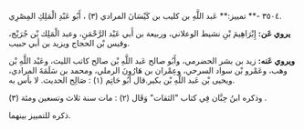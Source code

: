 ٣٥٠٤ -** تمييز:** عَبد اللَّهِ بن كليب بن كَيْسَانَ المرادي (٣) ، أَبُو عَبْدِ الْمَلِكِ المِصْرِي.

**يروي عَن:** إِبْرَاهِيمَ بْنِ نشيط الوعلاني، وربيعة بن أَبي عَبْد الرَّحْمَنِ، وعبد الْمَلِك بْن جُرَيْج، وقيس بْن الحجاج ويزيد بن أبي حبيب.

**ويروي عَنه:** زيد بن بشر الحضرمي، وأَبُو صالح عَبد اللَّهِ بْن صالح كاتب الليث، وعَبْد اللَّهِ بْن وهب، وعَمْرو بْن سواد السرحي، وعِمْران بن هَارُونَ الرملي، ومحمد بن سَلَمَةَ المرادي، ويحيى بْن عَبد اللَّهِ بْن بكير.قال أَبُو حَاتِم (١) : صَالِح الحديث. لا بأس به.

وذكره ابنُ حِبَّان فِي كتاب "الثقات" وَقَال (٢) : مات سنة ثلاث وتسعين ومئة (٣) .

ذكره للتمييز بينهما.